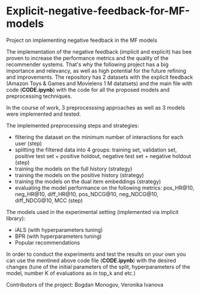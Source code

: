 # Explicit-negative-feedback-for-MF-models
Project on implementing negative feedback in the MF models

The implementation of the negative feedback (implicit and explicit) has bee proven to increase the performance metrics and the quality of the recommender systems. That's why the following project has a big importance and relevancy, as well as high potential for the future refining and improvements. The repository has 2 datasets with the explicit feedback (Amazon Toys & Games and Movielens 1 M datatsets) and the main file with code (**CODE.ipynb**) with the code for all the proposed models and preprocessing techniques. 

In the course of work, 3 preprocesssing approaches as well as 3 models were implemented and tested.

The implemented preprocessing steps and strategies:
- filtering the dataset on the minimum number of interactions for each user (step)
- splitting the filtered data into 4 groups: training set, validation set, positive test set + positive holdout, negative test set + negative holdout (step)
- training the models on the full history (strategy)
- training the models on the positive history (strategy)
- training the models on the dual item embeddings (strategy)
- evaluating the model performance on the following metrics: pos_HR@10, neg_HR@10, diff_HR@10, pos_NDCG@10, neg_NDCG@10, diff_NDCG@10, MCC (step)

The models used in the experimental setting (implemented via implicit library):
- iALS (with hyperparameters tuning)
- BPR (with hyperparameters tuning)
- Popular recommendations

In order to conduct the experiments and test the results on your own you can use the mentined above code file (**CODE.ipynb**) with the desired changes (tune of the initial parameters of the split, hyperparameters of the model, number K of evaluations as in top_k and etc.)

Contributors of the project: Bogdan Monogov, Veronika Ivanova

